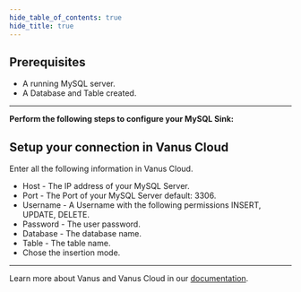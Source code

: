 ```yaml
--- 
hide_table_of_contents: true
hide_title: true
---
```


## Prerequisites

- A running MySQL server.
- A Database and Table created.

---

**Perform the following steps to configure your MySQL Sink:**

## Setup your connection in Vanus Cloud

Enter all the following information in Vanus Cloud.
- Host - The IP address of your MySQL Server.
- Port - The Port of your MySQL Server default: 3306.
- Username - A Username with the following permissions INSERT, UPDATE, DELETE.
- Password - The user password.
- Database - The database name.
- Table - The table name.
- Chose the insertion mode.

---

Learn more about Vanus and Vanus Cloud in our [documentation](https://docs.vanus.ai).
